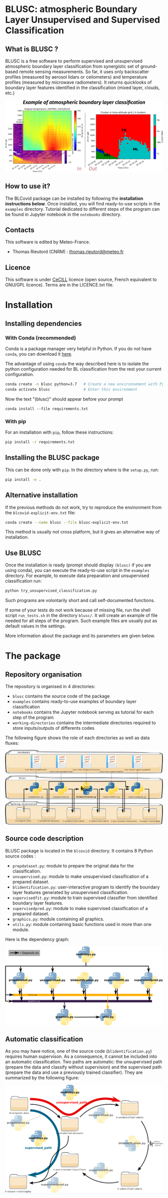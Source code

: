 BLUSC: atmospheric Boundary Layer Unsupervised and Supervised Classification
===================================

What is BLUSC ?
-----------------
BLUSC is a free software to perform supervised and unsupervised atmospheric boundary layer classification from synergistic set of ground-based remote sensing measurements.
So far, it uses only backscatter profiles (measured by aerosol lidars or ceilometers) and temperature profiles (measured by microwave radiometers).
It returns quicklooks of boundary layer features identified in the classification (mixed layer, clouds, etc.)

![Alt](blclassif_example.png)

How to use it?
---------------
The BLCovid package can be installed by following the **installation instructions below**.
Once installed, you will find ready-to-use scripts in the `examples` directory.
Tutorial dedicated to different steps of the program can be found in Jupyter notebook in the `notebooks` directory.


Contacts
---------
This software is edited by Meteo-France.
  * Thomas Rieutord (CNRM) : thomas.rieutord@meteo.fr

Licence
--------
This software is under [CeCILL](https://cecill.info/licences.en.html) licence (open source, French equivalent to GNU/GPL licence).
Terms are in the LICENCE.txt file.

Installation
=============

Installing dependencies
------------------------

### With Conda (recommended)
Conda is a package manager very helpful in Python.
If you do not have `conda`, you can download it [here](https://docs.conda.io/projects/conda/en/latest/index.html).

The advantage of using `conda` the way described here is to isolate the python configuration needed for BL classification from the rest your current configuration.

```bash
conda create -n blusc python=3.7   # Create a new environnement with Python 3.7
conda activate blusc               # Enter this environment
```

Now the text "(blusc)" should appear before your prompt
```
conda install --file requirements.txt
```

### With pip
For an installation with `pip`, follow these instructions:

```bash
pip install -r requirements.txt 
```

Installing the BLUSC package
---------------------------
This can be done only with `pip`.
In the directory where is the `setup.py`, run:
```bash
pip install -e .
```

Alternative installation
-------------------------
If the previous methods do not work, try to reproduce the environment from the `blcovid-explicit-env.txt` file:
```bash
conda create --name blusc --file blusc-explicit-env.txt
```
This method is usually not cross platform, but it gives an alternative way of installation.

Use BLUSC 
---------
Once the installation is ready (prompt should display `(blusc)` if you are using conda), you can execute the ready-to-use script in the `examples` directory.
For example, to execute data preparation and unsupervised classification run:
```bash
python try_unsupervised_classification.py
```
Such programs are volontarily short and call self-documented functions.

If some of your tests do not work because of missing file, run the shell script `run_tests.sh` in the directory `blusc/`.
It will create an example of file needed for all steps of the program.
Such example files are usually put as default values in the settings.


More information about the package and its parameters are given below.

The package
============

Repository organisation
---------------
The repository is organised in 4 directories:
  * `blusc` contains the source code of the package
  * `examples` contains ready-to-use examples of boundary layer classification
  * `notebooks` contains the Jupyter notebook serving as tutorial for each step of the program
  * `working-directories` contains the intermediate directories required to store inputs/outputs of differents codes

The following figure shows the role of each directories as well as data fluxes:

![Alt](repo_orga.png)


Source code description
---------------

BLUSC package is located in the `blcovid` directory. It contains 8 Python source codes :
  * `prepdataset.py`: module to prepare the original data for the classification.
  * `unsupervised.py`: module to make unsupervised classification of a prepared dataset.
  * `blidentification.py`: user-interactive program to identify the boundary layer features generated by unsupervised classification.
  * `supervisedfit.py`: module to train supervised classifier from identified boundary layer features.
  * `supervisedpred.py`: module to make supervised classification of a prepared dataset.
  * `graphics.py`: module containing all graphics.
  * `utils.py`: module containing basic functions used in more than one module.

Here is the dependency graph:

![Alt](dependency_graph.png)


Automatic classification
---------------

As you may have notice, one of the source code (`blidentification.py`) requires human supervison.
As a consequence, it cannot be included into an automatic classification.
Two paths are automatic: the unsupervised path (prepare the data and classify without supervision) and the supervised path (prepare the data and use a previously trained classifier).
They are summarized by the following figure:

![Alt](multidays_paths.png)
